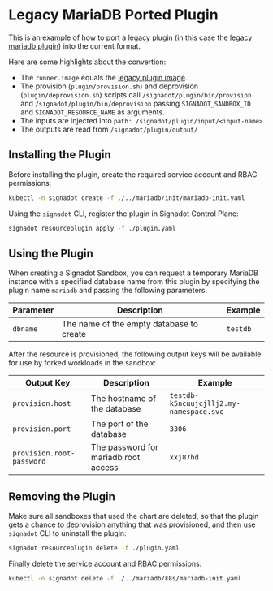 # Legacy MariaDB Ported Plugin

This is an example of how to port a legacy plugin (in this case the [legacy mariadb plugin](https://github.com/signadot/plugins/tree/legacy/signadot-plugins-exp/mariadb)) into the current format.

Here are some highlights about the convertion:

- The `runner.image` equals the [legacy plugin image](https://github.com/signadot/plugins/blob/206f2ba4421caf12d9cf024cd55ee64f7378728f/signadot-plugins-exp/mariadb/values.yaml#L1).
- The provision (`plugin/provision.sh`) and deprovision (`plugin/deprovision.sh`) scripts call `/signadot/plugin/bin/provision` and `/signadot/plugin/bin/deprovision` passing `SIGNADOT_SANDBOX_ID` and `SIGNADOT_RESOURCE_NAME` as arguments.
- The inputs are injected into `path: /signadot/plugin/input/<input-name>`
- The outputs are read from `/signadot/plugin/output/`


## Installing the Plugin

Before installing the plugin, create the required service account and RBAC permissions:

```sh
kubectl -n signadot create -f ./../mariadb/init/mariadb-init.yaml
```

Using the `signadot` CLI, register the plugin in Signadot Control Plane:

```sh
signadot resourceplugin apply -f ./plugin.yaml
```

## Using the Plugin

When creating a Signadot Sandbox, you can request a temporary MariaDB instance
with a specified database name from this plugin by specifying the plugin name
`mariadb` and passing the following parameters.

Parameter | Description | Example
--------- | ----------- | -------
`dbname` | The name of the empty database to create | `testdb`

After the resource is provisioned, the following output keys will be available
for use by forked workloads in the sandbox:

Output Key | Description | Example
---------- | ----------- | -------
`provision.host` | The hostname of the database | `testdb-k5ncuujcjllj2.my-namespace.svc`
`provision.port` | The port of the database | `3306`
`provision.root-password` | The password for mariadb root access | `xxj87hd`


## Removing the Plugin

Make sure all sandboxes that used the chart are deleted, so that the plugin gets
a chance to deprovision anything that was provisioned, and then use `signadot` CLI to uninstall the plugin:

```sh
signadot resourceplugin delete -f ./plugin.yaml
```

Finally delete the service account and RBAC permissions:

```sh
kubectl -n signadot delete -f ./../mariadb/k8s/mariadb-init.yaml
```
